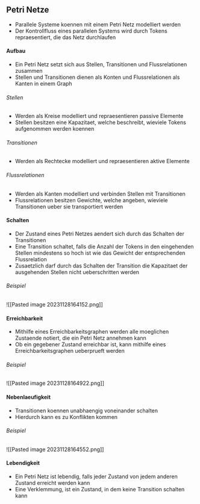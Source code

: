 ## Petri Netze
- Parallele Systeme koennen mit einem Petri Netz modelliert werden
- Der Kontrollfluss eines parallelen Systems wird durch Tokens repraesentiert, die das Netz durchlaufen
#### Aufbau
- Ein Petri Netz setzt sich aus Stellen, Transitionen und Flussrelationen zusammen
- Stellen und Transitionen dienen als Konten und Flussrelationen als Kanten in einem Graph
###### Stellen
- Werden als Kreise modelliert und repraesentieren passive Elemente
- Stellen besitzen eine Kapazitaet, welche beschreibt, wieviele Tokens aufgenommen werden koennen
###### Transitionen
- Werden als Rechtecke modelliert und repraesentieren aktive Elemente
###### Flussrelationen
- Werden als Kanten modelliert und verbinden Stellen mit Transitionen
- Flussrelationen besitzen Gewichte, welche angeben, wieviele Transitionen ueber sie transportiert werden
#### Schalten
- Der Zustand eines Petri Netzes aendert sich durch das Schalten der Transitionen
- Eine Transition schaltet, falls die Anzahl der Tokens in den eingehenden Stellen mindestens so hoch ist wie das Gewicht der entsprechenden Flussrelation
- Zusaetzlich darf durch das Schalten der Transition die Kapazitaet der ausgehenden Stellen nicht ueberschritten werden
###### Beispiel
![[Pasted image 20231128164152.png]]
#### Erreichbarkeit
- Mithilfe eines Erreichbarkeitsgraphen werden alle moeglichen Zustaende notiert, die ein Petri Netz annehmen kann
- Ob ein gegebener Zustand erreichbar ist, kann mithilfe eines Erreichbarkeitsgraphen ueberprueft werden
###### Beispiel
![[Pasted image 20231128164922.png]]
#### Nebenlaeufigkeit
- Transitionen koennen unabhaengig voneinander schalten
- Hierdurch kann es zu Konflikten kommen
###### Beispiel
![[Pasted image 20231128164552.png]]
#### Lebendigkeit
- Ein Petri Netz ist lebendig, falls jeder Zustand von jedem anderen Zustand erreicht werden kann
- Eine Verklemmung, ist ein Zustand, in dem keine Transition schalten kann